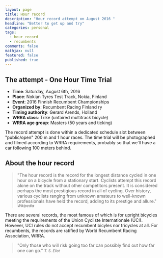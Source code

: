 ```yaml
---
layout: page
title: Hour record
description: "Hour record attempt on August 2016 "
headline: "Better to get up and try"
categories: personal
tags: 
  - hour record
  - recumbents
comments: false
mathjax: null
featured: false
published: true
---
```


## The attempt - One Hour Time Trial

* **Time**: Saturday, August 6th, 2016
* **Place**: Nokian Tyres Test Track, Nokia, Finland
* **Event**: 2016 Finnish Recumbent Championships
* **Organized by**: Recumbent Racing Finland ry
* **Timing authority**: Gerard Arends, Holland
* **WRRA class**: Trike (unfaired multitrack bicycle)
* **WRRA age group**: Masters (50 years and ticking)

The record attempt is done within a dedicated schedule slot between "public/open" 200 m and 1 hour races. 
The time trial will be photographed and filmed according to WRRA requirements, probably so that we'll have a car following 100 meters behind.

## About the hour record

>&quot;The hour record is the record for the longest distance cycled in one hour on a bicycle from a stationary start. Cyclists attempt this record alone on the track without other competitors present. It is considered perhaps the most prestigious record in all of cycling. Over history, various cyclists ranging from unknown amateurs to well-known professionals have held the record, adding to its prestige and allure.&quot;
<cite><small>Wikipedia</small></cite>


There are several records, the most famous of which is for upright bicycles meeting the requirements of 
the Union Cycliste Internationale (UCI). However, UCI rules do not accept recumbent bicyles nor tricycles at all. 
For recumbents, the records are ratified by World Recumbent Racing Association, WRRA. 


>&quot;Only those who will risk going too far can possibly find out how far one can go.&quot;
<cite><small>T. S. Eliot</small></cite>



 
